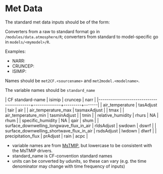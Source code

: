 # Met Data

The standard met data inputs should be of the form:

Converters from a raw to standard format go in `/modules/data.atmosphere/R`; converters from standard to model-specific go in `models/<mymodel>/R`.

Examples:
* NARR:
* CRUNCEP:
* ISIMIP: 

Names should be `met2CF.<sourcename>` and `met2model.<modelname>`.

The variable names should be `standard_name`


| CF standard-name                          | isimip       | cruncep | narr  |
|-------------------------------------------+--------------+---------+-------|
| air_temperature                           | tasAdjust    | tair    | air   |
| air_temperature_max                       | tasmaxAdjust |         | tmax  |
| air_temperature_min                       | tasminAdjust |         | tmin  |
| relative_humidity                         | rhurs        | NA      | rhum  |
| specific_humidity                         | NA           | qair    | shum  |
| surface_downwelling_longwave_flux_in_air  | rldsAdjust   | swdown  | dswrf |
| surface_downwelling_shortwave_flux_in_air | rsdsAdjust   | lwdown  | dlwrf |
| precipitation_flux                        | prAdjust     | rain    | acpc  |


* variable names are from [MsTMIP](http://nacp.ornl.gov/MsTMIP_variables.shtml), but lowercase to be consistent with the MsTMIP drivers.
* standard_name is CF-convention standard names
* units can be converted by udunits, so these can vary (e.g. the time denominator may change with time frequency of inputs)